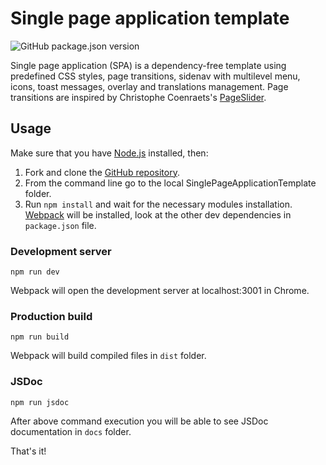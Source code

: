 # Single page application template
![GitHub package.json version](https://img.shields.io/github/package-json/v/marcellosurdi/SinglePageApplicationTemplate)

Single page application (SPA) is a dependency-free template using predefined CSS styles, page transitions, sidenav with multilevel menu, icons, toast messages, overlay and translations management. Page transitions are inspired by Christophe Coenraets's [PageSlider](https://github.com/ccoenraets/PageSlider).

## Usage
Make sure that you have [Node.js](http://nodejs.org/) installed, then:
1. Fork and clone the [GitHub repository](https://github.com/marcellosurdi/Webpack5Template).
2. From the command line go to the local SinglePageApplicationTemplate folder.
3. Run `npm install` and wait for the necessary modules installation. [Webpack](https://webpack.js.org/guides/installation/#root) will be installed, look at the other dev dependencies in `package.json` file.

### Development server
```
npm run dev
```
Webpack will open the development server at localhost:3001 in Chrome.

### Production build
```
npm run build
```
Webpack will build compiled files in `dist` folder.

### JSDoc
```
npm run jsdoc
```
After above command execution you will be able to see JSDoc documentation in `docs` folder.

That's it!
